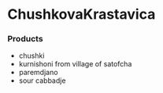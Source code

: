 # ChushkovaKrastavica
### Products
- chushki
- kurnishoni from village of satofcha
- paremdjano
- sour cabbadje
